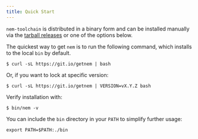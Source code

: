 ```yaml
---
title: Quick Start
---
```


`nem-toolchain` is distributed in a binary form and can be installed manually via the
[tarball releases](https://github.com/nem-toolchain/nem-toolchain/releases/latest)
or one of the options below.

The quickest way to get `nem` is to run the following command, which installs to the local `bin` by default.

```console
$ curl -sL https://git.io/getnem | bash
```

Or, if you want to lock at specific version:

```console
$ curl -sL https://git.io/getnem | VERSION=vX.Y.Z bash
```

Verify installation with:

```
$ bin/nem -v
```

You can include the `bin` directory in your `PATH` to simplify further usage:

```console
export PATH=$PATH:./bin
```
